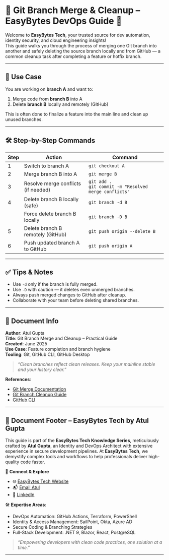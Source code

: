 # 🌟 Git Branch Merge & Cleanup – EasyBytes DevOps Guide 🚀

Welcome to **EasyBytes Tech**, your trusted source for dev automation, identity security, and cloud engineering insights!  
This guide walks you through the process of merging one Git branch into another and safely deleting the source branch locally and from GitHub — a common cleanup task after completing a feature or hotfix branch.

---

## 📌 Use Case

You are working on **branch A** and want to:

1. Merge code from **branch B** into A
2. Delete **branch B** locally and remotely (GitHub)

This is often done to finalize a feature into the main line and clean up unused branches.

---

## 🛠️ Step-by-Step Commands

| Step | Action | Command |
|------|--------|---------|
| 1 | Switch to branch A | `git checkout A` |
| 2 | Merge branch B into A | `git merge B` |
| 3 | Resolve merge conflicts (if needed) | `git add .`<br>`git commit -m "Resolved merge conflicts"` |
| 4 | Delete branch B locally (safe) | `git branch -d B` |
|   | Force delete branch B locally | `git branch -D B` |
| 5 | Delete branch B remotely (GitHub) | `git push origin --delete B` |
| 6 | Push updated branch A to GitHub | `git push origin A` |

---

## ✅ Tips & Notes

- Use `-d` only if the branch is fully merged.
- Use `-D` with caution — it deletes even unmerged branches.
- Always push merged changes to GitHub after cleanup.
- Collaborate with your team before deleting shared branches.

---

## 📄 Document Info

**Author**: Atul Gupta  
**Title**: Git Branch Merge and Cleanup – Practical Guide  
**Created**: June 2025  
**Use Case**: Feature completion and branch hygiene  
**Tooling**: Git, GitHub CLI, GitHub Desktop  

> *“Clean branches reflect clean releases. Keep your mainline stable and your history clear.”*

**References**:  
- [Git Merge Documentation](https://git-scm.com/docs/git-merge)  
- [Git Branch Cleanup Guide](https://www.atlassian.com/git/tutorials/using-branches/git-branch)  
- [GitHub CLI](https://cli.github.com/)

---

## 📘 Document Footer – EasyBytes Tech by Atul Gupta

This guide is part of the **EasyBytes Tech Knowledge Series**, meticulously crafted by **Atul Gupta**, an Identity and DevOps Architect with extensive experience in secure development pipelines. At **EasyBytes Tech**, we demystify complex tools and workflows to help professionals deliver high-quality code faster.

🔗 **Connect & Explore**  
- 🌐 [EasyBytes Tech Website](https://github.com/Trustiify)  
- 📬 [Email Atul](mailto:atul0085@gmail.com)  
- 💼 [LinkedIn](https://linkedin.com/in/atul-gupta-28339431/)  

🛠️ **Expertise Areas**:  
- DevOps Automation: GitHub Actions, Terraform, PowerShell  
- Identity & Access Management: SailPoint, Okta, Azure AD  
- Secure Coding & Branching Strategies  
- Full-Stack Development: .NET 9, Blazor, React, PostgreSQL  

> *“Empowering developers with clean code practices, one solution at a time.”*

---
